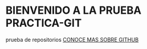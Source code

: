 # BIENVENIDO A LA PRUEBA PRACTICA-GIT
prueba de repositorios
[CONOCE MAS SOBRE GITHUB]( https://es.wikipedia.org/wiki/GitHub)
